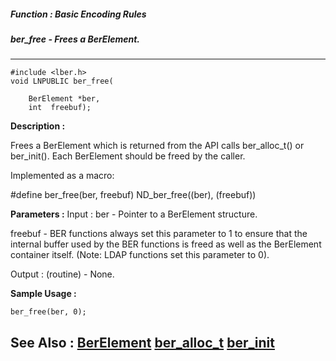 ##### Function : Basic Encoding Rules
##### ber_free - Frees a BerElement.
---
```
#include <lber.h>
void LNPUBLIC ber_free(

	BerElement *ber,
	int  freebuf);
```
**Description :**

Frees a BerElement which is returned from the API calls ber_alloc_t() or 
ber_init().  Each BerElement should be freed by the caller.

Implemented as a macro:

#define ber_free(ber, freebuf)  ND_ber_free((ber), (freebuf))

**Parameters :**
Input :
ber  -  Pointer to a BerElement structure.

freebuf  -  BER functions always set this parameter to 1 to ensure that the internal buffer used by the BER functions is freed as well as the BerElement container itself. (Note: LDAP functions set this parameter to 0).

Output :
(routine)  -  None.



**Sample Usage :**
```
ber_free(ber, 0);

```
**See Also :**
[BerElement](/domino-c-api-docs/reference/Data/BerElement)
[ber_alloc_t](/domino-c-api-docs/reference/Func/ber_alloc_t)
[ber_init](/domino-c-api-docs/reference/Func/ber_init)
---
